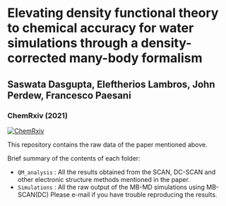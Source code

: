 # Elevating density functional theory to chemical accuracy for water simulations through a density-corrected many-body formalism
## Saswata Dasgupta, Eleftherios Lambros, John Perdew, Francesco Paesani
### ChemRxiv (2021)
[![ChemRxiv](https://img.shields.io/badge/ChemRxiv-ChemRxiv-red)](https://chemrxiv.org/engage/chemrxiv/article-details/615b42f90ad1ff19078a2c65)

This repository contains the raw data of the paper mentioned above.

Brief summary of the contents of each folder:
* ```QM_analysis``` : All the results obtained from the SCAN, DC-SCAN and other electronic structure methods mentioned in the paper.
* ```Simulations``` : All the raw output of the MB-MD simulations using MB-SCAN(DC)
Please e-mail if you have trouble reproducing the results.
